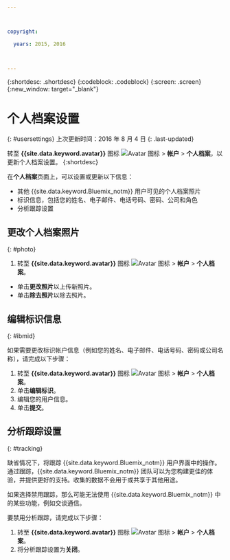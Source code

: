 ```yaml
---



copyright:

  years: 2015, 2016



---
```


{:shortdesc: .shortdesc}
{:codeblock: .codeblock}
{:screen: .screen}
{:new_window: target="_blank"}

# 个人档案设置
{: #usersettings}
上次更新时间：2016 年 8 月 4 日
{: .last-updated}

转至 **{{site.data.keyword.avatar}}** 图标 ![Avatar 图标](../icons/i-avatar-icon.svg) &gt; **帐户** &gt; **个人档案**，以更新个人档案设置。
{:shortdesc}

 在**个人档案**页面上，可以设置或更新以下信息：

 * 其他 {{site.data.keyword.Bluemix_notm}} 用户可见的个人档案照片
 * 标识信息，包括您的姓名、电子邮件、电话号码、密码、公司和角色
 * 分析跟踪设置

## 更改个人档案照片
{: #photo}

1. 转至 **{{site.data.keyword.avatar}}** 图标 ![Avatar 图标](../icons/i-avatar-icon.svg) &gt; **帐户** &gt; **个人档案**。

* 单击**更改照片**以上传新照片。
* 单击**除去照片**以除去照片。

## 编辑标识信息
{: #ibmid}

如果需要更改标识帐户信息（例如您的姓名、电子邮件、电话号码、密码或公司名称），请完成以下步骤：

1. 转至 **{{site.data.keyword.avatar}}** 图标 ![Avatar 图标](../icons/i-avatar-icon.svg) &gt; **帐户** &gt; **个人档案**。
2. 单击**编辑标识**。
3. 编辑您的用户信息。
4. 单击**提交**。

## 分析跟踪设置
{: #tracking}

缺省情况下，将跟踪 {{site.data.keyword.Bluemix_notm}} 用户界面中的操作。通过跟踪，{{site.data.keyword.Bluemix_notm}} 团队可以为您构建更佳的体验，并提供更好的支持。收集的数据不会用于或共享于其他用途。

如果选择禁用跟踪，那么可能无法使用 {{site.data.keyword.Bluemix_notm}} 中的某些功能，例如交谈通信。

要禁用分析跟踪，请完成以下步骤：

1. 转至 **{{site.data.keyword.avatar}}** 图标 ![Avatar 图标](../icons/i-avatar-icon.svg) &gt; **帐户** &gt; **个人档案**。
2. 将分析跟踪设置为**关闭**。
